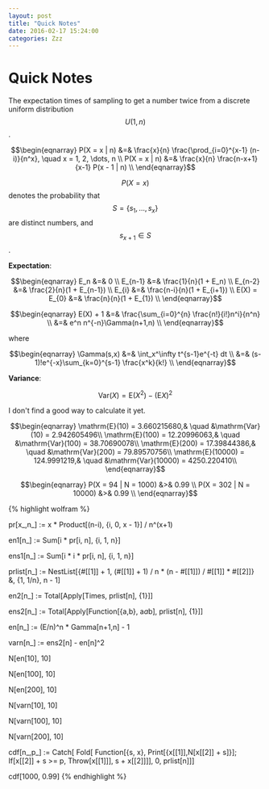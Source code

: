 ```yaml
---
layout: post
title: "Quick Notes"
date: 2016-02-17 15:24:00
categories: Zzz
---
```


# Quick Notes

The expectation times of sampling to get a number twice from a discrete uniform distribution $$U(1,n)$$.

$$\begin{eqnarray}
P(X = x | n) &=& \frac{x}{n} \frac{\prod_{i=0}^{x-1} (n-i)}{n^x}, \quad x = 1, 2, \dots, n \\
P(X = x | n) &=& \frac{x}{n} \frac{n-x+1}{x-1} P(x - 1 | n) \\
\end{eqnarray}$$


$$P(X = x)$$ denotes the probability that $$S = \{s_1, ..., s_x\}$$ are distinct numbers, and $$s_{x+1} \in S$$.

**Expectation**:

$$\begin{eqnarray}
E_n &=& 0 \\
E_{n-1} &=& \frac{1}{n}(1 + E_n) \\
E_{n-2} &=& \frac{2}{n}(1 + E_{n-1}) \\
E_{i} &=& \frac{n-i}{n}(1 + E_{i+1}) \\
E(X) = E_{0} &=& \frac{n}{n}(1 + E_{1}) \\
\end{eqnarray}$$

$$\begin{eqnarray}
E(X) + 1 &=& \frac{\sum_{i=0}^{n} \frac{n!}{i!}n^i}{n^n} \\
  &=& e^n n^{-n}\Gamma(n+1,n) \\
\end{eqnarray}$$

where

$$\begin{eqnarray}
\Gamma(s,x) &=& \int_x^\infty t^{s-1}e^{-t} dt \\
  &=& (s-1)!e^{-x}\sum_{k=0}^{s-1} \frac{x^k}{k!} \\
\end{eqnarray}$$

**Variance**:

$$\mathrm{Var}(X) = \mathrm{E}(X^2) - (\mathrm{E}X)^2$$

I don't find a good way to calculate it yet.

$$\begin{eqnarray}
\mathrm{E}(10) = 3.660215680,& \quad &\mathrm{Var}(10) = 2.942605496\\
\mathrm{E}(100) = 12.20996063,& \quad &\mathrm{Var}(100) = 38.70690078\\
\mathrm{E}(200) = 17.39844386,& \quad &\mathrm{Var}(200) = 79.89570756\\
\mathrm{E}(10000) = 124.9991219,& \quad &\mathrm{Var}(10000) = 4250.220410\\
\end{eqnarray}$$

$$\begin{eqnarray}
P(X = 94 | N = 1000) &>& 0.99 \\
P(X = 302 | N = 10000) &>& 0.99 \\
\end{eqnarray}$$

{% highlight wolfram %}

pr[x_,n_] := x * Product[(n-i), {i, 0, x - 1}] / n^(x+1)

en1[n_] := Sum[i * pr[i, n], {i, 1, n}]

ens1[n_] := Sum[i * i * pr[i, n], {i, 1, n}]


prlist[n_] := NestList[{#[[1]] + 1, (#[[1]] + 1) / n * (n - #[[1]]) / #[[1]] * #[[2]]} &, {1, 1/n}, n - 1]

en2[n_] := Total[Apply[Times, prlist[n], {1}]]

ens2[n_] := Total[Apply[Function[{a,b}, a*a*b], prlist[n], {1}]]


en[n_] := (E/n)^n * Gamma[n+1,n] - 1

varn[n_] := ens2[n] - en[n]^2

N[en[10], 10]

N[en[100], 10]

N[en[200], 10]

N[varn[10], 10]

N[varn[100], 10]

N[varn[200], 10]

cdf[n_,p_] := 
  Catch[
    Fold[
      Function[{s, x}, Print[{x[[1]],N[x[[2]] + s]}];
        If[x[[2]] + s >= p, 
           Throw[x[[1]]], 
           s + x[[2]]]], 
      0, prlist[n]]]
           
cdf[1000, 0.99]
{% endhighlight %}

